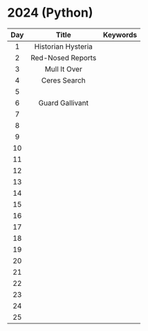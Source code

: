 # 2024 (Python)

| Day  | Title                           | Keywords |
| :-:  | :-:                             | :-:      |
| 1    | Historian Hysteria ||
| 2    | Red-Nosed Reports ||
| 3    | Mull It Over ||
| 4    | Ceres Search ||
| 5    | ||
| 6    | Guard Gallivant ||
| 7    | ||
| 8    | ||
| 9    | ||
| 10   | ||
| 11   | ||
| 12   | ||
| 13   | ||
| 14   | ||
| 15   | ||
| 16   | ||
| 17   | ||
| 18   | ||
| 19   | ||
| 20   | ||
| 21   | ||
| 22   | ||
| 23   | ||
| 24   | ||
| 25   | ||
